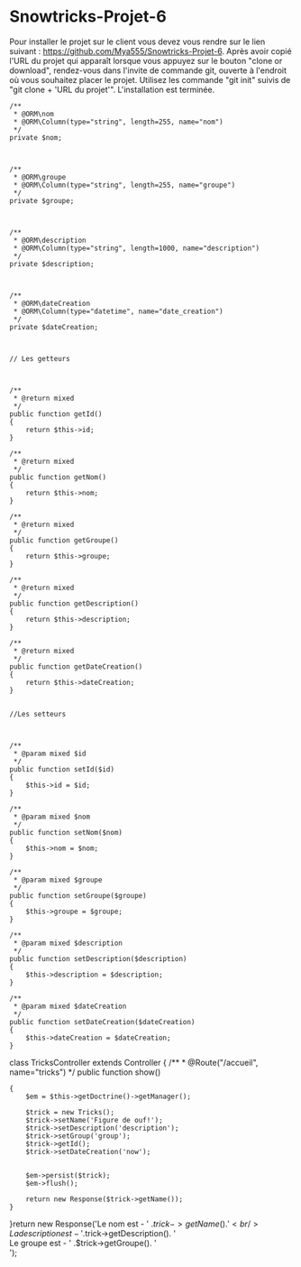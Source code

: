 # Snowtricks-Projet-6

Pour installer le projet sur le client vous devez vous rendre sur le lien suivant : https://github.com/Mya555/Snowtricks-Projet-6. Après avoir copié l'URL du projet qui apparaît lorsque vous appuyez sur le bouton "clone or download", rendez-vous dans l'invite de commande git, ouverte à l'endroit où vous souhaitez placer le projet. Utilisez les commande "git init" suivis de "git clone + 'URL du projet'". L'installation est terminée.






    /**
     * @ORM\nom
     * @ORM\Column(type="string", length=255, name="nom")
     */
    private $nom;



    /**
     * @ORM\groupe
     * @ORM\Column(type="string", length=255, name="groupe")
     */
    private $groupe;



    /**
     * @ORM\description
     * @ORM\Column(type="string", length=1000, name="description")
     */
    private $description;



    /**
     * @ORM\dateCreation
     * @ORM\Column(type="datetime", name="date_creation")
     */
    private $dateCreation;



    // Les getteurs



    /**
     * @return mixed
     */
    public function getId()
    {
        return $this->id;
    }

    /**
     * @return mixed
     */
    public function getNom()
    {
        return $this->nom;
    }

    /**
     * @return mixed
     */
    public function getGroupe()
    {
        return $this->groupe;
    }

    /**
     * @return mixed
     */
    public function getDescription()
    {
        return $this->description;
    }

    /**
     * @return mixed
     */
    public function getDateCreation()
    {
        return $this->dateCreation;
    }


    //Les setteurs



    /**
     * @param mixed $id
     */
    public function setId($id)
    {
        $this->id = $id;
    }

    /**
     * @param mixed $nom
     */
    public function setNom($nom)
    {
        $this->nom = $nom;
    }

    /**
     * @param mixed $groupe
     */
    public function setGroupe($groupe)
    {
        $this->groupe = $groupe;
    }

    /**
     * @param mixed $description
     */
    public function setDescription($description)
    {
        $this->description = $description;
    }

    /**
     * @param mixed $dateCreation
     */
    public function setDateCreation($dateCreation)
    {
        $this->dateCreation = $dateCreation;
    }







class TricksController extends Controller
{
    /**
     * @Route("/accueil", name="tricks")
     */
    public function show()

    {
        $em = $this->getDoctrine()->getManager();

        $trick = new Tricks();
        $trick->setName('Figure de ouf!');
        $trick->setDescription('description');
        $trick->setGroup('group');
        $trick->getId();
        $trick->setDateCreation('now');


        $em->persist($trick);
        $em->flush();

        return new Response($trick->getName());
    }
}return new Response('Le nom est - ' .$trick->getName(). ' <br/>La description est - ' .$trick->getDescription(). '<br/>Le groupe est - ' .$trick->getGroupe(). '<br/> ');